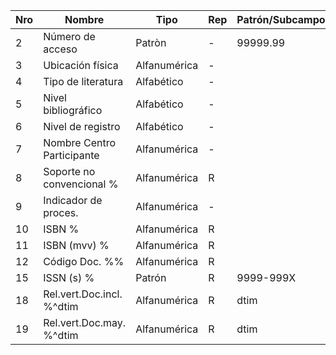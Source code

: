 Nro | Nombre | Tipo | Rep | Patrón/Subcampo
---|------|----|---|------
2|Número de acceso|Patròn|-|99999.99
3|Ubicación física | Alfanumérica |- |
4|Tipo de literatura| Alfabético |- | 
5|Nivel bibliográfico| Alfabético |- | 
6|Nivel de registro| Alfabético |- | 
7|Nombre Centro Participante| Alfanumérica |- | 
8|Soporte no convencional %| Alfanumérica |R | 
9|Indicador de proces.| Alfanumérica |- | 
10|ISBN  %| Alfanumérica |R | 
11|ISBN (mvv) %| Alfanumérica |R | 
12|Código Doc. %%| Alfanumérica |R | 
15|ISSN (s) %| Patrón |R | 9999-999X
18|Rel.vert.Doc.incl. %^dtim| Alfanumérica |R | dtim
19|Rel.vert.Doc.may. %^dtim| Alfanumérica |R | dtim